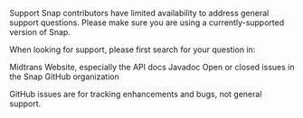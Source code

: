 Support
Snap contributors have limited availability to address general support questions. Please make sure you are using a currently-supported version of Snap.

When looking for support, please first search for your question in:

Midtrans Website, especially the API docs
Javadoc
Open or closed issues in the Snap GitHub organization


GitHub issues are for tracking enhancements and bugs, not general support.

